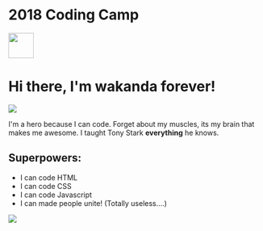 
<!DOCTYPE html>
<html>
  <head>
    <title>wakanda forever</title>
    <link href="https://fonts.googleapis.com/css?family=Black+And+White+Picture" rel="stylesheet">
    <link rel="stylesheet" type="text/css" href="css/main.css">
    <link rel="icon" type="image/png" href="https://www.google.com/url?sa=i&source=images&cd=&cad=rja&uact=8&ved=2ahUKEwieiqfT8IvfAhUKKnwKHaUGDJIQjRx6BAgBEAU&url=http%3A%2F%2Fmarvelcinematicuniverse.wikia.com%2Fwiki%2FFile%3ACaptain_America_Shield.png&psig=AOvVaw1eWybGdlvn1xYoQIMMd7Tu&ust=1544208920067575">
    <meta name="viewport" content="width=device-width, initial-scale=1.0">
  </head>
  <body>
    <div class="body">
            <div class="header">
        <h1>2018 Coding Camp</h1>
        <div class="images">
          <img src="https://logmeincdn.azureedge.net/sc-newcomedia/-/media/78c7e6d50fe14c47a0e461695db3e4a1.png" height="50">
        </div>
      </div>
      <div class="container">
        <h1>Hi there, I'm wakanda forever!</h1>
        <img src=https://i.imgur.com/QIIy7FC.jpg>
        <p>
          I'm a hero because I can code. Forget about my muscles, its my brain that makes me awesome. I taught Tony Stark <b>everything</b> he knows.
        </p>
        <h2>Superpowers:</h2>
        <ul>
          <li>I can code HTML</li>
          <li>I can code CSS</li>
          <li>I can code Javascript</li>
          <li>I can made people unite! (Totally useless....)</li>
        </ul>
        <img src=https://www.google.com/url?sa=i&source=images&cd=&cad=rja&uact=8&ved=2ahUKEwifyq3s9ovfAhUKEawKHcyLDzYQjRx6BAgBEAU&url=https%3A%2F%2Fwww.redbubble.com%2Fpeople%2Fdrobbins%2Fworks%2F28541752-wakanda-forever%3Fp%3Dart-print&psig=AOvVaw2OmY2EgrRKkxMScwcgddh3&ust=1544210070629521>
        </div>
    </div>
  </body>
</html>
